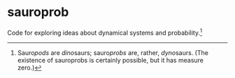 # sauroprob
Code for exploring ideas about dynamical systems and probability.[^1]

[^1]: Sauro*pods* are *dino*saurs; sauro*probs* are, rather, *dyno*saurs.
(The existence of sauroprobs is certainly possible, but it has measure zero.)

